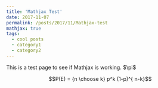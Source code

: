```yaml
---
title: 'Mathjax Test'
date: 2017-11-07
permalink: /posts/2017/11/Mathjax-test
mathjax: true
tags:
  - cool posts
  - category1
  - category2
---
```


This is a test page to see if Mathjax is working. \$\pi\$

$$P(E) = {n \choose k} p^k (1-p)^{ n-k}$$
